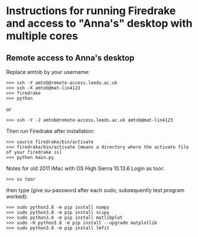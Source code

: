 



# Instructions for running Firedrake and access to "Anna's" desktop with multiple cores

## Remote access to Anna's desktop

Replace amtob by your username:
```
>>> ssh -Y amtob@remote-access.leeds.ac.uk
>>> ssh -X amtob@mat-lin4123
>>> firedrake
>>> python
```
or 
```
>>> ssh -Y -J amtob@remote-access.leeds.ac.uk amtob@mat-lin4123
```
Then run Firedrake after installation:
```
>>> source firedrake/bin/activate
>>> firedrake/bin/activate [means a directory where the activate file of your firedrake is] 
>>> python main.py 
```
Notes for old 2011 iMac with OS High Sierra 10.13.6
Login as toor:
```
>>> su toor
```
then type (give su-password after each sudo; subsequently test program worked):
```
>>> sudo python3.8 -m pip install numpy
>>> sudo python3.8 -m pip install scipy
>>> sudo python3.8 -m pip install matlibplot
>>> sudo -H python3.8 -m pip install --upgrade matplotlib
>>> sudo python3.8 -m pip install lmfit
```


